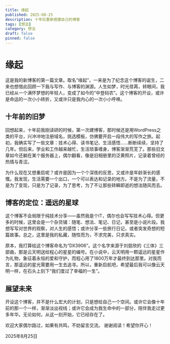 ```yaml
---
title: 缘起
published: 2025-08-25
description: 十年后重新搭建自己的博客
tags: [想法]
category: 想法
draft: false 
pinned: false
---
```


# 缘起

这是我的新博客的第一篇文章。取名“缘起”，一来是为了纪念这个博客的诞生，二来也想借此回顾一下我与写作、与博客的渊源。人生如梦，时光荏苒，转眼间，我已经从一个满怀梦想的年轻人，变成了如今的“中登码农”。这个博客的开设，或许是命运的一次小小转折，又或许只是我内心的一次小小呼唤。

## 十年前的旧梦

回想起来，十年前我刚读研的时候，第一次建博客，那时候还是用WordPress之类的平台，兴冲冲地注册域名，挑选模板，仿佛要开启一段伟大的写作之旅。起初，我确实写了一些文章：技术心得、读书笔记、生活感悟……断断续续，坚持了几年。但后来，学业和工作越来越忙，生活琐事缠身，博客渐渐荒芜了。那些旧文章如今还躺在某个服务器上，偶尔翻看，像是旧相册里的泛黄照片，记录着曾经的热情与青涩。

为什么现在又想重启呢？或许是因为一个个深夜的反思，又或许是年龄渐长的感慨。我发现，生活需要一个出口，一个可以表达和记录的地方。不是为了流量，不是为了变现，只是为了记录，为了思考，为了不让那些转瞬即逝的想法随风而去。

## 博客的定位：遥远的星球

这个博客不会局限于纯技术分享——虽然我是个IT，偶尔也会写写技术心得。但更多的时候，这里会是一个杂货铺：随笔、想法、笔记、日记，甚至是小说片段。我想写写对世界的观察，对人生的感悟；或许分享一些旅行日记，或者突发奇想的短篇故事。总之，这里是我的私藏，随性而为，不求完美，只求真实。

原本，我打算给这个博客命名为“DX3906”。这个名字来源于刘慈欣的《三体》三部曲，那是云天明送给程心的星星的编号。在小说中，云天明用一颗遥远的星星作为礼物，象征着永恒的爱和守护，而程心用了1800万年才最终到达那里。对我而言，那遥远的星光需要用一生去追寻。所以，重新启航吧，希望最后我可以像云天明一样，在石头上刻下“我们度过了幸福的一生”。

## 展望未来

开设这个博客，并不是什么宏大的计划，只是想给自己一个空间。或许它会像十年前的那一个一样，渐渐淡出视线；或许它会成为我生命中的一部分，陪伴我走过更多年华。无论如何，从这一刻开始，它已经存在了。

欢迎大家偶尔路过，如果有共鸣，不妨留言交流。
谢谢阅读！希望你开心！

2025年8月25日
